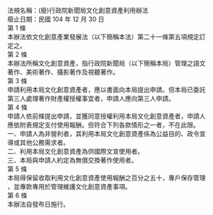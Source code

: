 法規名稱：(廢)行政院新聞局文化創意資產利用辦法  
廢止日期：民國 104 年 12 月 30 日  
第 1 條  
本辦法依文化創意產業發展法（以下簡稱本法）第二十一條第五項規定訂  
定之。  
第 2 條  
本辦法所稱文化創意資產，指行政院新聞局（以下簡稱本局）管理之語文  
著作、美術著作、攝影著作及視聽著作。  
第 3 條  
申請利用本局文化創意資產者，應以書面向本局提出申請。但本局已委託  
第三人處理著作財產權授權事宜者，申請人應向第三人申請。  
第 4 條  
申請人依前條提出申請，並獲同意授權利用本局文化創意資產者，申請人  
應依附表規定支付使用報酬。但符合下列各款情形之一者，不在此限。  
一、申請人為非營利者，其利用本局文化創意資產係為公益目的、政令宣  
導或其他公務需求者。  
二、利用本局文化創意資產為供國際文宣使用者。  
三、本局與申請人約定為無償交換著作使用者。  
第 5 條  
本局得保留收取利用文化創意資產使用報酬之百分之五十，專戶保存管理  
，並專款專用於管理維護文化創意資產事項。  
第 6 條  
本辦法自發布日施行。  


